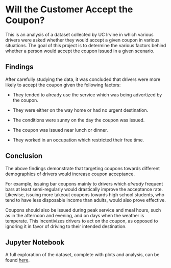 # Will the Customer Accept the Coupon?

This is an analysis of a dataset collected by UC Irvine in which various drivers were asked whether they would accept a given coupon in various situations. The goal of this project is to determine the various factors behind whether a person would accept the coupon issued in a given scenario.

## Findings

After carefully studying the data, it was concluded that drivers were more likely to accept the coupon given the following factors:

* They tended to already use the service which was being advertized by the coupon.

* They were either on the way home or had no urgent destination.

* The conditions were sunny on the day the coupon was issued.

* The coupon was issued near lunch or dinner.

* They worked in an occupation which restricted their free time.

## Conclusion

The above findings demonstrate that targeting coupons towards different demographics of drivers would increase coupon acceptance.

For example, issuing bar coupons mainly to drivers which *already* frequent bars at least semi-regularly would drastically improve the acceptance rate. Likewise, issuing more takeout coupons towards high school students, who tend to have less disposable income than adults, would also prove effective.

Coupons should also be issued during peak service and meal hours, such as in the afternoon and evening, and on days when the weather is temperate. This incentivizes drivers to act on the coupon, as opposed to ignoring it in favor of driving to their intended destination.

## Jupyter Notebook

A full exploration of the dataset, complete with plots and analysis, can be found [here](coupon_acceptance_analysis.ipynb).
